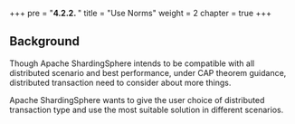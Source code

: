 +++
pre = "<b>4.2.2. </b>"
title = "Use Norms"
weight = 2
chapter = true
+++

## Background

Though Apache ShardingSphere intends to be compatible with all distributed scenario and best performance, under CAP theorem guidance, distributed transaction need to consider about more things.

Apache ShardingSphere wants to give the user choice of distributed transaction type and use the most suitable solution in different scenarios.
